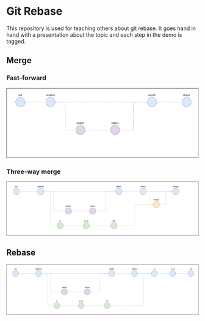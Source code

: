# Git Rebase

This repository is used for teaching others about git rebase. It goes hand in hand with a presentation about the topic and each step in the demo is tagged.

## Merge

### Fast-forward

![Fast-forward Merge](./docs/.attachments/git-merge-ffw.png)

### Three-way merge

![Three-way merge](./docs/.attachments/git-merge-ffw-diverged.png)

## Rebase

![Rebase](./docs/.attachments/git-rebase.png)
